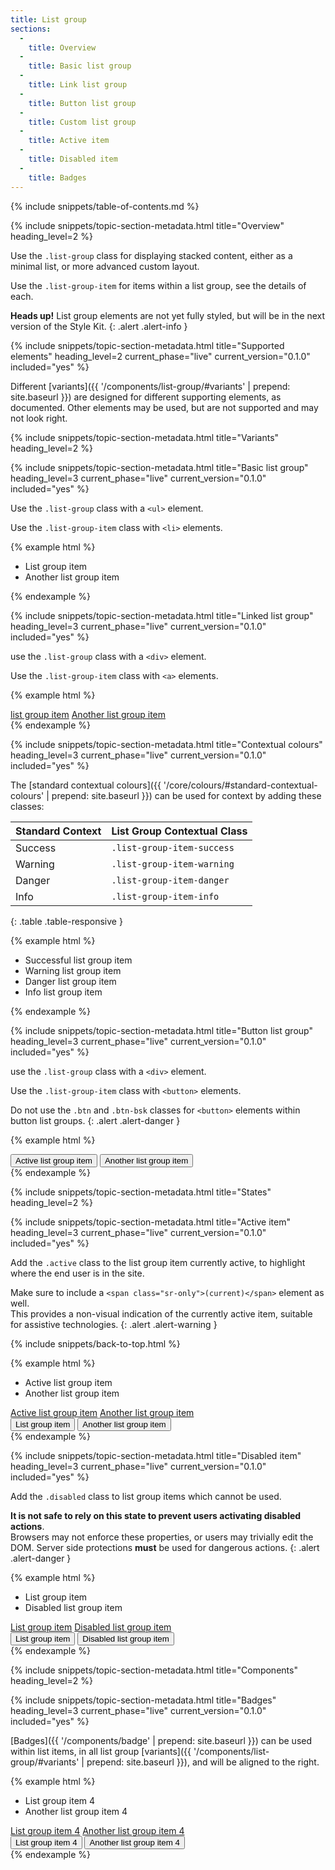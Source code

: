 ```yaml
---
title: List group
sections:
  -
    title: Overview
  -
    title: Basic list group
  -
    title: Link list group
  -
    title: Button list group
  -
    title: Custom list group
  -
    title: Active item
  -
    title: Disabled item
  -
    title: Badges
---
```


{% include snippets/table-of-contents.md %}

{% include snippets/topic-section-metadata.html
  title="Overview"
  heading_level=2
%}

Use the `.list-group` class for displaying stacked content, either as a minimal list, or more advanced custom layout.

Use the `.list-group-item` for items within a list group, see the details of each.

**Heads up!** List group elements are not yet fully styled, but will be in the next version of the Style Kit.
{: .alert .alert-info }

{% include snippets/topic-section-metadata.html
  title="Supported elements"
  heading_level=2
  current_phase="live"
  current_version="0.1.0"
  included="yes"
%}

Different [variants]({{ '/components/list-group/#variants' | prepend: site.baseurl }}) are designed for different
supporting elements, as documented. Other elements may be used, but are not supported and may not look right.

{% include snippets/topic-section-metadata.html
  title="Variants"
  heading_level=2
%}

{% include snippets/topic-section-metadata.html
  title="Basic list group"
  heading_level=3
  current_phase="live"
  current_version="0.1.0"
  included="yes"
%}

Use the `.list-group` class with a <code>&lt;ul&gt;</code> element.

Use the `.list-group-item` class with <code>&lt;li&gt;</code> elements.

{% example html %}
<ul class="list-group">
  <li class="list-group-item">List group item</li>
  <li class="list-group-item">Another list group item</li>
</ul>
{% endexample %}

{% include snippets/topic-section-metadata.html
  title="Linked list group"
  heading_level=3
  current_phase="live"
  current_version="0.1.0"
  included="yes"
%}

use the `.list-group` class with a <code>&lt;div&gt;</code> element.

Use the `.list-group-item` class with <code>&lt;a&gt;</code> elements.

{% example html %}
<div class="list-group">
  <a href="#" class="list-group-item">list group item</a>
  <a href="#" class="list-group-item">Another list group item</a>
</div>
{% endexample %}

{% include snippets/topic-section-metadata.html
  title="Contextual colours"
  heading_level=3
  current_phase="live"
  current_version="0.1.0"
  included="yes"
%}

The [standard contextual colours]({{ '/core/colours/#standard-contextual-colours' | prepend: site.baseurl }}) can be
used for context by adding these classes:

| Standard Context | List Group Contextual Class |
| ---------------- | --------------------------- |
| Success          | `.list-group-item-success`  |
| Warning          | `.list-group-item-warning`  |
| Danger           | `.list-group-item-danger`   |
| Info             | `.list-group-item-info`     |
{: .table .table-responsive }

{% example html %}
<ul class="list-group">
  <li class="list-group-item list-group-item-success">Successful list group item</li>
  <li class="list-group-item list-group-item-warning">Warning list group item</li>
  <li class="list-group-item list-group-item-danger">Danger list group item</li>
  <li class="list-group-item list-group-item-info">Info list group item</li>
</ul>
{% endexample %}

{% include snippets/topic-section-metadata.html
  title="Button list group"
  heading_level=3
  current_phase="live"
  current_version="0.1.0"
  included="yes"
%}

use the `.list-group` class with a <code>&lt;div&gt;</code> element.

Use the `.list-group-item` class with <code>&lt;button&gt;</code> elements.

Do not use the `.btn` and `.btn-bsk` classes for <code>&lt;button&gt;</code> elements within button list groups.
{: .alert .alert-danger }

{% example html %}
<div class="list-group">
  <button type="button" class="list-group-item">Active list group item</button>
  <button type="button" class="list-group-item">Another list group item</button>
</div>
{% endexample %}

{% include snippets/topic-section-metadata.html
  title="States"
  heading_level=2
%}

{% include snippets/topic-section-metadata.html
  title="Active item"
  heading_level=3
  current_phase="live"
  current_version="0.1.0"
  included="yes"
%}

Add the `.active` class to the list group item currently active, to highlight where the end user is in the site.

Make sure to include a `<span class="sr-only">(current)</span>` element as well. <br />
This provides a non-visual indication of the currently active item, suitable for assistive technologies.
{: .alert .alert-warning }

{% include snippets/back-to-top.html %}

{% example html %}
<!-- Basic list group -->
<ul class="list-group">
  <li class="list-group-item active">Active list group item</li>
  <li class="list-group-item">Another list group item</li>
</ul>

<!-- Link list group -->
<div class="list-group">
  <a href="#" class="list-group-item active">Active list group item</a>
  <a href="#" class="list-group-item">Another list group item</a>
</div>

<!-- Button list group -->
<div class="list-group">
  <button type="button" class="list-group-item active">List group item</button>
  <button type="button" class="list-group-item">Another list group item</button>
</div>
{% endexample %}

{% include snippets/topic-section-metadata.html
  title="Disabled item"
  heading_level=3
  current_phase="live"
  current_version="0.1.0"
  included="yes"
%}

Add the `.disabled` class to list group items which cannot be used.

**It is not safe to rely on this state to prevent users activating disabled actions**. <br>
Browsers may not enforce these properties, or users may trivially edit the DOM. Server side protections **must**
be used for dangerous actions.
{: .alert .alert-danger }

{% example html %}
<!-- Basic list group -->
<ul class="list-group">
  <li class="list-group-item">List group item</li>
  <li class="list-group-item disabled">Disabled list group item</li>
</ul>

<!-- Link list group -->
<div class="list-group">
  <a href="#" class="list-group-item">List group item</a>
  <a href="#" class="list-group-item disabled">Disabled list group item</a>
</div>

<!-- Button list group -->
<div class="list-group">
  <button type="button" class="list-group-item">List group item</button>
  <button type="button" class="list-group-item disabled">Disabled list group item</button>
</div>
{% endexample %}

{% include snippets/topic-section-metadata.html
  title="Components"
  heading_level=2
%}

{% include snippets/topic-section-metadata.html
  title="Badges"
  heading_level=3
  current_phase="live"
  current_version="0.1.0"
  included="yes"
%}

[Badges]({{ '/components/badge' | prepend: site.baseurl }}) can be used within list items, in all list group
[variants]({{ '/components/list-group/#variants' | prepend: site.baseurl }}), and will be aligned to the right.

{% example html %}
<!-- Basic list group -->
<ul class="list-group">
  <li class="list-group-item">List group item <span class="badge">4</span></li>
  <li class="list-group-item">Another list group item <span class="badge">4</span></li>
</ul>

<!-- Link list group -->
<div class="list-group">
  <a href="#" class="list-group-item">List group item <span class="badge">4</span></a>
  <a href="#" class="list-group-item">Another list group item <span class="badge">4</span></a>
</div>

<!-- Button list group -->
<div class="list-group">
  <button type="button" class="list-group-item">List group item <span class="badge">4</span></button>
  <button type="button" class="list-group-item">Another list group item <span class="badge">4</span></button>
</div>
{% endexample %}
